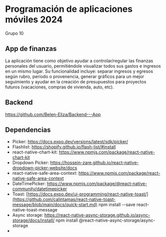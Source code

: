 # Programación de aplicaciones móviles 2024

Grupo 10

## App de finanzas

La aplicación tiene como objetivo ayudar a controlar/regular las finanzas personales del usuario, permitiéndole visualizar todos sus gastos e ingresos en un mismo lugar.
Su funcionalidad incluye: separar ingresos y egresos según rubro, período o provenencia, generar gráficos para un mejor seguimiento y ayudar en la creación de presupuestos para proyectos futuros (vacaciones, compras de vivienda, auto, etc).


## Backend
https://github.com/Belen-Eliza/Backend---App 


## Dependencias
* Picker: https://docs.expo.dev/versions/latest/sdk/picker/
* Flashlist: https://shopify.github.io/flash-list/#install
* react-native-chart-kit: https://www.npmjs.com/package/react-native-chart-kit
* Dropdown Picker: https://hossein-zare.github.io/react-native-dropdown-picker-website/docs
* react-native-safe-area-context: https://www.npmjs.com/package/react-native-safe-area-context
* DateTimePicker: https://www.npmjs.com/package/@react-native-community/datetimepicker
* Toast: [https://docs.expo.dev/ui-programming/react-native-toast/](https://github.com/calintamas/react-native-toast-message/blob/main/docs/quick-start.md)
  npm install --save react-native-toast-message
* Async storage: https://react-native-async-storage.github.io/async-storage/docs/install/
npm install @react-native-async-storage/async-storage
* 
